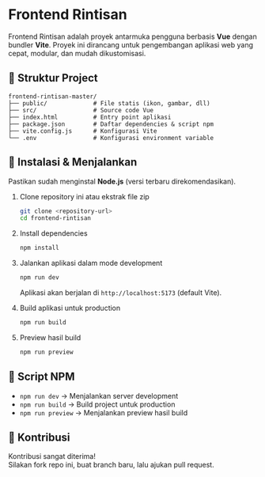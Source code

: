 # Frontend Rintisan

Frontend Rintisan adalah proyek antarmuka pengguna berbasis **Vue** dengan bundler **Vite**. 
Proyek ini dirancang untuk pengembangan aplikasi web yang cepat, modular, dan mudah dikustomisasi.

## 📂 Struktur Project

```
frontend-rintisan-master/
├── public/             # File statis (ikon, gambar, dll)
├── src/                # Source code Vue
├── index.html          # Entry point aplikasi
├── package.json        # Daftar dependencies & script npm
├── vite.config.js      # Konfigurasi Vite
└── .env                # Konfigurasi environment variable
```

## 🔧 Instalasi & Menjalankan

Pastikan sudah menginstal **Node.js** (versi terbaru direkomendasikan).

1. Clone repository ini atau ekstrak file zip
   ```bash
   git clone <repository-url>
   cd frontend-rintisan
   ```

2. Install dependencies
   ```bash
   npm install
   ```

3. Jalankan aplikasi dalam mode development
   ```bash
   npm run dev
   ```

   Aplikasi akan berjalan di `http://localhost:5173` (default Vite).

4. Build aplikasi untuk production
   ```bash
   npm run build
   ```

5. Preview hasil build
   ```bash
   npm run preview
   ```

## 📜 Script NPM

- `npm run dev` → Menjalankan server development
- `npm run build` → Build project untuk production
- `npm run preview` → Menjalankan preview hasil build

## 🤝 Kontribusi

Kontribusi sangat diterima!  
Silakan fork repo ini, buat branch baru, lalu ajukan pull request.